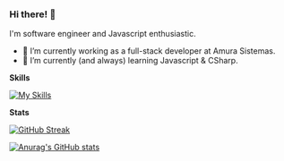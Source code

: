 ### Hi there! 👋

I'm software engineer and Javascript enthusiastic.

- 🔭 I’m currently working as a full-stack developer at Amura Sistemas.
- 🌱 I’m currently (and always) learning Javascript & CSharp.

**Skills**

[![My Skills](https://skillicons.dev/icons?i=js,ts,react,redux,nextjs,cs,dotnet,docker)](https://skillicons.dev)

**Stats**

[![GitHub Streak](http://github-readme-streak-stats.herokuapp.com?user=joaopaulovw&theme=dark&hide_border=true&date_format=j%2Fn%5B%2FY%5D&ring=EC6300&fire=EC6300&currStreakLabel=E7E7E7&sideNums=0072DD&currStreakNum=EC6300&stroke=DDDDDD1B)](https://git.io/streak-stats)

[![Anurag's GitHub stats](https://github-readme-stats.vercel.app/api?username=joaopaulovw&theme=dark&hide_border=true&show_icons=true&icon_color=0072DD&text_color=E7E7E7&title_color=0072DD&hide_title=true&count_private=true)](https://github.com/anuraghazra/github-readme-stats)

<!--
**joaopaulovw/joaopaulovw** is a ✨ _special_ ✨ repository because its `README.md` (this file) appears on your GitHub profile.

Here are some ideas to get you started:

- 🔭 I’m currently working on ...
- 🌱 I’m currently learning ...
- 👯 I’m looking to collaborate on ...
- 🤔 I’m looking for help with ...
- 💬 Ask me about ...
- 📫 How to reach me: ...
- 😄 Pronouns: ...
- ⚡ Fun fact: ...
-->
